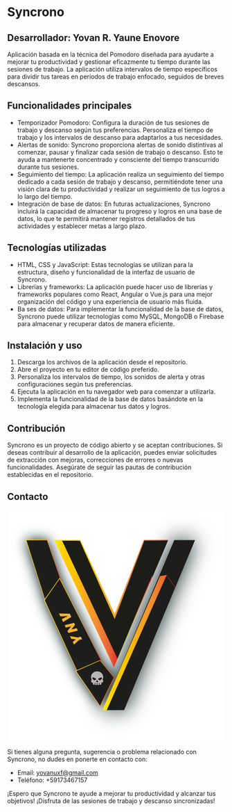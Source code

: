<h1>Syncrono</h1>
<h2> <span>Desarrollador: Yovan R. Yaune Enovore</span></h2>
<p>Aplicación basada en la técnica del Pomodoro diseñada para ayudarte a mejorar tu productividad y gestionar eficazmente tu tiempo durante las sesiones de trabajo. La aplicación utiliza intervalos de tiempo específicos para dividir tus tareas en períodos de trabajo enfocado, seguidos de breves descansos.</p>

<h2>Funcionalidades principales</h2>

<ul>
  <li>Temporizador Pomodoro: Configura la duración de tus sesiones de trabajo y descanso según tus preferencias. Personaliza el tiempo de trabajo y los intervalos de descanso para adaptarlos a tus necesidades.</li>
  <li>Alertas de sonido: Syncrono proporciona alertas de sonido distintivas al comenzar, pausar y finalizar cada sesión de trabajo o descanso. Esto te ayuda a mantenerte concentrado y consciente del tiempo transcurrido durante tus sesiones.</li>
  <li>Seguimiento del tiempo: La aplicación realiza un seguimiento del tiempo dedicado a cada sesión de trabajo y descanso, permitiéndote tener una visión clara de tu productividad y realizar un seguimiento de tus logros a lo largo del tiempo.</li>
  <li>Integración de base de datos: En futuras actualizaciones, Syncrono incluirá la capacidad de almacenar tu progreso y logros en una base de datos, lo que te permitirá mantener registros detallados de tus actividades y establecer metas a largo plazo.</li>
</ul>

<h2>Tecnologías utilizadas</h2>

<ul>
  <li>HTML, CSS y JavaScript: Estas tecnologías se utilizan para la estructura, diseño y funcionalidad de la interfaz de usuario de Syncrono.</li>
  <li>Librerías y frameworks: La aplicación puede hacer uso de librerías y frameworks populares como React, Angular o Vue.js para una mejor organización del código y una experiencia de usuario más fluida.</li>
  <li>Ba
    ses de datos: Para implementar la funcionalidad de la base de datos, Syncrono puede utilizar tecnologías como MySQL, MongoDB o Firebase para almacenar y recuperar datos de manera eficiente.</li>
</ul>

<h2>Instalación y uso</h2>

<ol>
  <li>Descarga los archivos de la aplicación desde el repositorio.</li>
  <li>Abre el proyecto en tu editor de código preferido.</li>
  <li>Personaliza los intervalos de tiempo, los sonidos de alerta y otras configuraciones según tus preferencias.</li>
  <li>Ejecuta la aplicación en tu navegador web para comenzar a utilizarla.</li>
  <li>Implementa la funcionalidad de la base de datos basándote en la tecnología elegida para almacenar tus datos y logros.</li>
</ol>

<h2>Contribución</h2>

<p>Syncrono es un proyecto de código abierto y se aceptan contribuciones. Si deseas contribuir al desarrollo de la aplicación, puedes enviar solicitudes de extracción con mejoras, correcciones de errores o nuevas funcionalidades. Asegúrate de seguir las pautas de contribución establecidas en el repositorio.</p>

<h2>Contacto</h2>

![Logo](https://github.com/ynvYauneEnovore/personal-port/blob/main/public/img/ynv.png)


<p>Si tienes alguna pregunta, sugerencia o problema relacionado con Syncrono, no dudes en ponerte en contacto con:</p>

<ul>
  <li>Email: <a href="mailto:yovanuxf@gmail.com">yovanuxf@gmail.com</a></li>
  <li>Teléfono: +59173467157</li>
</ul>

<p>¡Espero que Syncrono te ayude a mejorar tu productividad y alcanzar tus objetivos! ¡Disfruta de las sesiones de trabajo y descanso sincronizadas!</p>

